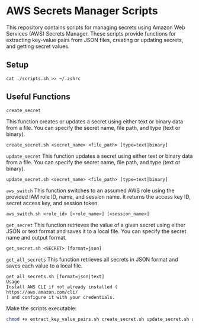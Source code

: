# AWS Secrets Manager Scripts

This repository contains scripts for managing secrets using Amazon Web Services (AWS) Secrets Manager. These scripts provide functions for extracting key-value pairs from JSON files, creating or updating secrets, and getting secret values.

## Setup

```
cat ./scripts.sh >> ~/.zshrc
```

## Useful Functions
`create_secret`

This function creates or updates a secret using either text or binary data from a file. You can specify the secret name, file path, and type (text or binary).

```
create_secret.sh <secret_name> <file_path> [type=text|binary]
```

`update_secret`
This function updates a secret using either text or binary data from a file. You can specify the secret name, file path, and type (text or binary).

```
update_secret.sh <secret_name> <file_path> [type=text|binary]
```

`aws_switch`
This function switches to an assumed AWS role using the provided IAM role ID, name, and session name. It returns the access key ID, secret access key, and session token.

```
aws_switch.sh <role_id> [<role_name>] [<session_name>]
```

`get_secret`
This function retrieves the value of a given secret using either JSON or text format and saves it to a local file. You can specify the secret name and output format.

```
get_secret.sh <SECRET> [format=json]
```

`get_all_secrets`
This function retrieves all secrets in JSON format and saves each value to a local file.

```
get_all_secrets.sh [format=json|text]
Usage
Install AWS CLI if not already installed (
https://aws.amazon.com/cli/
) and configure it with your credentials.
```

Make the scripts executable:

```sh
chmod +x extract_key_value_pairs.sh create_secret.sh update_secret.sh aws_switch.sh get_secret.sh get_all_secrets.sh
```
